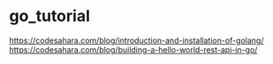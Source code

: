 # go_tutorial
https://codesahara.com/blog/introduction-and-installation-of-golang/
https://codesahara.com/blog/building-a-hello-world-rest-api-in-go/